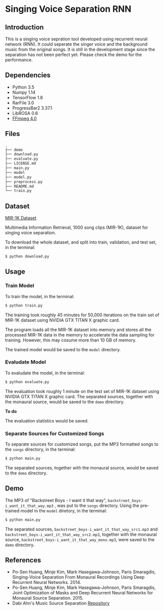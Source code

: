 # Singing Voice Separation RNN

## Introduction

This is a singing voice sepration tool developed using recurrent neural network (RNN). It could seperate the singer voice and the background music from the original songs. It is still in the development stage since the separation has not been perfect yet. Please check the demo for the performance.

## Dependencies

* Python 3.5
* Numpy 1.14
* TensorFlow 1.8
* RarFile 3.0
* ProgressBar2 3.37.1
* LibROSA 0.6
* [FFmpeg 4.0](https://github.com/librosa/librosa#audioread)

## Files

```bash
.
├── demo
├── download.py
├── evaluate.py
├── LICENSE.md
├── main.py
├── model
├── model.py
├── preprocess.py
├── README.md
└── train.py
```

## Dataset

[MIR-1K Dataset](https://sites.google.com/site/unvoicedsoundseparation/mir-1k)

Multimedia Information Retrieval, 1000 song clips (MIR-1K), dataset for singing voice separation.

To download the whole dataset, and split into train, validation, and test set, in the terminal:

```bash
$ python download.py 
```

## Usage

### Train Model

To train the model, in the terminal:

```bash
$ python train.py
```
The training took roughly 45 minutes for 50,000 iterations on the train set of MIR-1K dataset using NVIDIA GTX TITAN X graphic card. 

The program loads all the MIR-1K dataset into memory and stores all the processed MIR-1K data in the memory to accelerate the data sampling for training. However, this may cosume more than 10 GB of memory.

The trained model would be saved to the ``model`` directory.

### Evaludate Model

To evaludate the model, in the terminal:

```bash
$ python evaluate.py
```

The evaluation took roughly 1 minute on the test set of MIR-1K dataset using NVIDIA GTX TITAN X graphic card. The separated sources, together with the monaural source, would be saved to the ``demo`` directory.

**To do**

The evaluation statistics would be saved.

### Separate Sources for Customized Songs

To separate sources for customized songs, put the MP3 formatted songs to the ``songs`` directory, in the terminal:

```bash
$ python main.py
```

The separated sources, together with the monaural source, would be saved to the ``demo`` directory.

## Demo

The MP3 of "Backstreet Boys - I want it that way", ``backstreet_boys-i_want_it_that_way.mp3``
, was put to the ``songs`` directory. Using the pre-trained model in the ``model`` diretory, in the terminal:

```bash
$ python main.py
```

The separated sources, ``backstreet_boys-i_want_it_that_way_src1.mp3`` and ``backstreet_boys-i_want_it_that_way_src2.mp3``, together with the monaural source, ``backstreet_boys-i_want_it_that_way_mono.mp3``, were saved to the ``demo`` directory.


## References

* Po-Sen Huang, Minje Kim, Mark Hasegawa-Johnson, Paris Smaragdis, Singing-Voice Separation From Monaural Recordings Using Deep Recurrent Neural Networks. 2014.
* Po-Sen Huang, Minje Kim, Mark Hasegawa-Johnson, Paris Smaragdis, Joint Optimization of Masks and Deep Recurrent Neural Networks for Monaural Source Separation. 2015.
* Dabi Ahn's Music Source Separation [Repository](https://github.com/andabi/music-source-separation)
